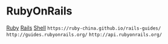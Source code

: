 # RubyOnRails
[Ruby](https://github.com/Mr-GX/RubyOnRails/blob/master/ruby)
[Rails](https://github.com/Mr-GX/RubyOnRails/blob/master/rails/ServerRailsEnv.txt)
[Shell](https://github.com/Mr-GX/RubyOnRails/blob/master/shell/shell.sh)
`https://ruby-china.github.io/rails-guides/`
`http://guides.rubyonrails.org/`
`http://api.rubyonrails.org/`
